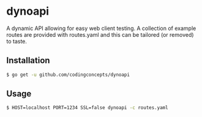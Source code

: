 # dynoapi
A dynamic API allowing for easy web client testing.  A collection of example routes are provided with routes.yaml and this can be tailored (or removed) to taste.

## Installation

``` bash
$ go get -u github.com/codingconcepts/dynoapi
```

## Usage

``` bash
$ HOST=localhost PORT=1234 SSL=false dynoapi -c routes.yaml
```